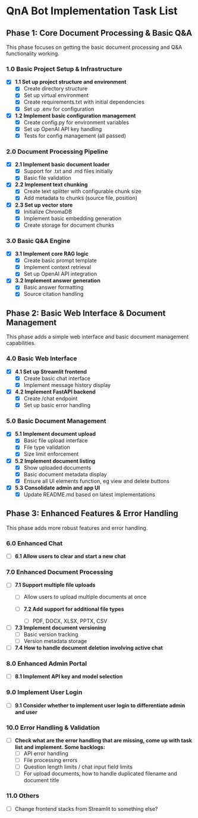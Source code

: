 # QnA Bot Implementation Task List

## Phase 1: Core Document Processing & Basic Q&A
This phase focuses on getting the basic document processing and Q&A functionality working.

### 1.0 Basic Project Setup & Infrastructure
- [x] **1.1 Set up project structure and environment**
  - [x] Create directory structure
  - [x] Set up virtual environment
  - [x] Create requirements.txt with initial dependencies
  - [x] Set up .env for configuration

- [x] **1.2 Implement basic configuration management**
  - [x] Create config.py for environment variables
  - [x] Set up OpenAI API key handling
  - [x] Tests for config management (all passed)

### 2.0 Document Processing Pipeline
- [x] **2.1 Implement basic document loader**
  - [x] Support for .txt and .md files initially
  - [x] Basic file validation

- [x] **2.2 Implement text chunking**
  - [x] Create text splitter with configurable chunk size
  - [x] Add metadata to chunks (source file, position)

- [x] **2.3 Set up vector store**
  - [x] Initialize ChromaDB
  - [x] Implement basic embedding generation
  - [x] Create storage for document chunks

### 3.0 Basic Q&A Engine
- [x] **3.1 Implement core RAG logic**
  - [x] Create basic prompt template
  - [x] Implement context retrieval
  - [x] Set up OpenAI API integration

- [x] **3.2 Implement answer generation**
  - [x] Basic answer formatting
  - [x] Source citation handling

## Phase 2: Basic Web Interface & Document Management
This phase adds a simple web interface and basic document management capabilities.

### 4.0 Basic Web Interface
- [x] **4.1 Set up Streamlit frontend**
  - [x] Create basic chat interface
  - [x] Implement message history display

- [x] **4.2 Implement FastAPI backend**
  - [x] Create /chat endpoint
  - [x] Set up basic error handling

### 5.0 Basic Document Management
- [x] **5.1 Implement document upload**
  - [x] Basic file upload interface
  - [x] File type validation
  - [x] Size limit enforcement

- [x] **5.2 Implement document listing**
  - [x] Show uploaded documents
  - [x] Basic document metadata display
  - [x] Ensure all UI elements function, eg view and delete buttons

- [x] **5.3 Consolidate admin and app UI**
  - [x] Update README.md based on latest implementations

## Phase 3: Enhanced Features & Error Handling
This phase adds more robust features and error handling.

### 6.0 Enhanced Chat
- [ ] **6.1 Allow users to clear and start a new chat**

### 7.0 Enhanced Document Processing
- [ ] **7.1 Support multiple file uploads**
  - [ ] Allow users to upload multiple documents at once

  - [ ] **7.2 Add support for additional file types**
    - [ ] PDF, DOCX, XLSX, PPTX, CSV

- [ ] **7.3 Implement document versioning**
  - [ ] Basic version tracking
  - [ ] Version metadata storage

- [ ] **7.4 How to handle document deletion involving active chat**

### 8.0 Enhanced Admin Portal
- [ ] **8.1 Implement API key and model selection**

### 9.0 Implement User Login
- [ ] **9.1 Consider whether to implement user login to differentiate admin and user**

### 10.0 Error Handling & Validation
- [ ] **Check what are the error handling that are missing, come up with task list and implement. Some backlogs:**
  - [ ] API error handling
  - [ ] File processing errors
  - [ ] Question length limits / chat input field limits
  - [ ] For upload documents, how to handle duplicated filename and document title

### 11.0 Others
- [ ] Change frontend stacks from Streamlit to something else?

